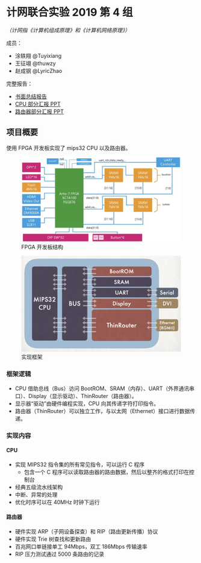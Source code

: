 # 计网联合实验 2019 第 4 组

_（计网指《计算机组成原理》和《计算机网络原理》）_

成员：

- 涂轶翔 @Tuyixiang
- 王征翊 @thuwzy
- 赵成钢 @LyricZhao

完整报告：

- [书面总结报告](report.pdf)
- [CPU 部分汇报 PPT](reports/final-cpu-report.pdf)
- [路由器部分汇报 PPT](reports/final-router-report.pdf)

## 项目概要

使用 FPGA 开发板实现了 mips32 CPU 以及路由器。

<figure class="image">
  <img src="reports/img/开发板结构.png">
  <figcaption>FPGA 开发板结构</figcaption>
</figure>

<figure class="image">
  <img src="reports/img/整体架构.png">
  <figcaption>实现框架</figcaption>
</figure>

### 框架逻辑

- CPU 借助总线（Bus）访问 BootROM、SRAM（内存）、UART（外界通讯串口）、Display（显示驱动）、ThinRouter（路由器）。
- 显示器“驱动”由硬件编程实现，CPU 向其传递字符打印指令。
- 路由器（ThinRouter）可以独立工作，与以太网（Ethernet）接口进行数据传递。

### 实现内容

#### CPU

- 实现 MIPS32 指令集的所有常见指令，可以运行 C 程序
  - 包含一个 C 程序可以读取路由器的路由数据，然后以整齐的格式打印在控制台
- 经典五级流水线架构
- 中断、异常的处理
- 优化时序可以在 40MHz 时钟下运行

#### 路由器

- 硬件实现 ARP（子网设备探查）和 RIP（路由更新传播）协议
- 硬件实现 Trie 树查找和更新路由
- 百兆网口单链接单工 94Mbps，双工 186Mbps 传输速率
- RIP 压力测试通过 5000 条路由的记录
